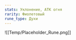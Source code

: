 ```yaml
---
stats: Уклонение, АТК огня
rarity: Фиолетовый
rune_type: Духи
---
```

![[Temp/Placeholder_Rune.png]]
